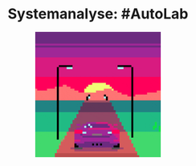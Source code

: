 
<h1 align="center">
  Systemanalyse: #AutoLab
</h1>

<p align="center">
  <img src="./Assets/coolesGif.gif" width="250">
</p>

